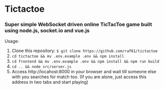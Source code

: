 # Tictactoe
### Super simple WebSocket driven online TicTacToe game built using node.js, socket.io and vue.js

Usage: 
1. Clone this repository: `$ git clone https://github.com/raf61/tictactoe`
2. `cd tictactoe && mv .env.example .env && npm install`
3. `cd frontend && mv .env.example .env && npm install && npm run build`
4. `cd .. && node src/server.js`
5. Access http://locahost:8000 in your browser and wait till someone else with you searches for match too. (If you are alone, just access this address in two tabs and start playing) 


